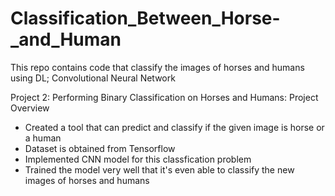 # Classification_Between_Horse-_and_Human
This repo contains code that classify the images of horses and humans using DL; Convolutional Neural Network

Project 2: Performing Binary Classification on Horses and Humans: Project Overview
* Created a tool that can predict and classify if the given image is horse or a human
* Dataset is obtained from Tensorflow
* Implemented CNN model for this classfication problem 
* Trained the model very well that it's even able to classify the new images of horses and humans
